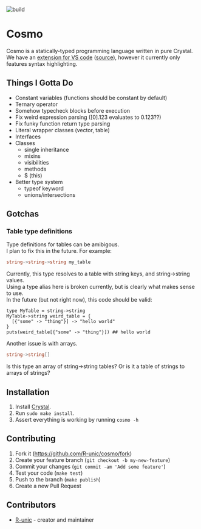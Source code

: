 ![build](https://github.com/R-unic/cosmo/actions/workflows/crystal.yml/badge.svg)
# Cosmo

Cosmo is a statically-typed programming language written in pure Crystal.<br>
We have an [extension for VS code](https://marketplace.visualstudio.com/items?itemName=cosmo.vscode-cosmo) ([source](https://github.com/R-unic/vscode-cosmo)), however it currently only features syntax highlighting.

## Things I Gotta Do

- Constant variables (functions should be constant by default)
- Ternary operator
- Somehow typecheck blocks before execution
- Fix weird expression parsing ([0].123 evaluates to 0.123??)
- Fix funky function return type parsing
- Literal wrapper classes (vector, table)
- Interfaces
- Classes
  * single inheritance
  * mixins
  * visibilities
  * methods
  * $ (this)
- Better type system
  * typeof keyword
  * unions/intersections

## Gotchas

### Table type definitions
Type definitions for tables can be amibigous.<br>
I plan to fix this in the future. For example:
```go
string->string->string my_table
```
Currently, this type resolves to a table with string keys, and string->string values.<br>
Using a type alias here is broken currently, but is clearly what makes sense to use.<br>
In the future (but not right now), this code should be valid:
```crystal
type MyTable = string->string
MyTable->string weird_table = {
  [{"some" -> "thing"}] -> "hello world"
}
puts(weird_table[{"some" -> "thing"}]) ## hello world
```
Another issue is with arrays.
```go
string->string[]
```
Is this type an array of string->string tables? Or is it a table of strings to arrays of strings?

## Installation

1. Install [Crystal](https://crystal-lang.org/install/).
2. Run `sudo make install`.
3. Assert everything is working by running `cosmo -h`

## Contributing

1. Fork it (<https://github.com/R-unic/cosmo/fork>)
2. Create your feature branch (`git checkout -b my-new-feature`)
3. Commit your changes (`git commit -am 'Add some feature'`)
4. Test your code (`make test`)
5. Push to the branch (`make publish`)
6. Create a new Pull Request

## Contributors

- [R-unic](https://github.com/R-unic) - creator and maintainer
